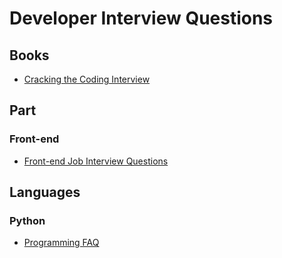 # Developer Interview Questions


## Books
- [Cracking the Coding Interview](https://www.amazon.com/Cracking-Coding-Interview-Programming-Questions/dp/0984782850)


## Part

### Front-end
- [Front-end Job Interview Questions](https://github.com/h5bp/Front-end-Developer-Interview-Questions)


## Languages

### Python
- [Programming FAQ](https://docs.python.org/3.6/faq/programming.html)
